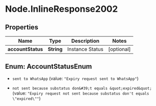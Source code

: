 # Node.InlineResponse2002

## Properties

Name | Type | Description | Notes
------------ | ------------- | ------------- | -------------
**accountStatus** | **String** | Instance Status | [optional] 



## Enum: AccountStatusEnum


* `sent to WhatsApp` (value: `"Expiry request sent to WhatsApp"`)

* `not sent because substatus don&#39;t equals &quot;expired&quot;` (value: `"Expiry request not sent because substatus don't equals \"expired\""`)




